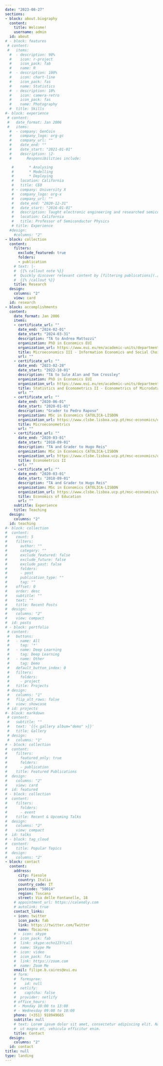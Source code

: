 ```yaml
---
date: "2023-08-27"
sections:
- block: about.biography
  content:
    title: Welcome!
    username: admin
  id: about
# - block: features
 # content:
 #   items:
  #  - description: 90%
  #    icon: r-project
  #    icon_pack: fab
  #    name: R
  #  - description: 100%
  #    icon: chart-line
  #    icon_pack: fas
  #    name: Statistics
  #  - description: 10%
  #    icon: camera-retro
  #    icon_pack: fas
  #    name: Photography
  #  title: Skills
#- block: experience
 # content:
 #   date_format: Jan 2006
 #   items:
  #  - company: GenCoin
  #    company_logo: org-gc
  #    company_url: ""
  #    date_end: ""
  #    date_start: "2021-01-01"
  #    description: |2-
  #       Responsibilities include:

   #       * Analysing
   #       * Modelling
   #       * Deploying
   #   location: California
   #   title: CEO
   # - company: University X
   #   company_logo: org-x
   #   company_url: ""
   #   date_end: "2020-12-31"
   #   date_start: "2016-01-01"
   #   description: Taught electronic engineering and researched semiconductor physics.
   #   location: California
   #   title: Professor of Semiconductor Physics
   # title: Experience
  #design:
    #columns: "2"
- block: collection
  content:
    filters:
      exclude_featured: true
      folders:
      - publication
    # text: |-
    #  {{% callout note %}}
    #  Quickly discover relevant content by [filtering publications](./publication/).
    #  {{% /callout %}}
    title: Research
  design:
    columns: "2"
    view: card
  id: research
- block: accomplishments
  content:
    date_format: Jan 2006
    items:
    - certificate_url: ""
      date_end: "2024-02-01"
      date_start: "2024-03-31"
      description: "TA to Andrea Mattozzi"
      organization: PhD in Economics EUI
      organization_url: https://www.eui.eu/en/academic-units/department-of-economics
      title: Microeconomics III - Information Economics and Social Choice
      url: ""
    - certificate_url: ""
      date_end: "2023-02-28"
      date_start: "2022-10-01"
      description: "TA to Sule Alan and Tom Crossley"
      organization: PhD in Economics EUI
      organization_url: https://www.eui.eu/en/academic-units/department-of-economics
      title: Statistics and Econometrics II - Econometrics of Microdata
      url: ""
    - certificate_url: ""
      date_end: "2020-06-01"
      date_start: "2020-01-01"
      description: "Grader to Pedro Raposo"
      organization: MSc in Economics CATOLICA-LISBON
      organization_url: https://www.clsbe.lisboa.ucp.pt/msc-economics/overview
      title: Microeconometrics
      url: ""
    - certificate_url: ""
      date_end: "2020-03-01"
      date_start: "2018-09-01"
      description: "TA and Grader to Hugo Reis"
      organization: MSc in Economics CATOLICA-LISBON
      organization_url: https://www.clsbe.lisboa.ucp.pt/msc-economics/overview
      title: Econometrics II
      url: ""
    - certificate_url: ""
      date_end: "2020-03-01"
      date_start: "2018-09-01"
      description: "TA and Grader to Hugo Reis"
      organization: MSc in Economics CATOLICA-LISBON
      organization_url: https://www.clsbe.lisboa.ucp.pt/msc-economics/overview
      title: Economics of Education
      url: ""
    subtitle: Experience
    title: Teaching
  design:
    columns: "2"
  id: teaching
#- block: collection
#  content:
#    count: 5
#    filters:
#      author: ""
#      category: ""
#      exclude_featured: false
#      exclude_future: false
#      exclude_past: false
#      folders:
#      - post
#      publication_type: ""
#      tag: ""
#    offset: 0
#    order: desc
#    subtitle: ""
#    text: ""
#    title: Recent Posts
#  design:
#    columns: "2"
#    view: compact
#  id: posts
# - block: portfolio
 # content:
 #   buttons:
 #   - name: All
 #     tag: '*'
 #   - name: Deep Learning
 #     tag: Deep Learning
 #   - name: Other
 #     tag: Demo
 #   default_button_index: 0
 #   filters:
 #     folders:
 #     - project
 #   title: Projects
 # design:
 #   columns: "1"
 #   flip_alt_rows: false
 #   view: showcase
 # id: projects
#- block: markdown
 # content:
 #   subtitle: ""
 #   text: '{{< gallery album="demo" >}}'
 #   title: Gallery
 # design:
 #   columns: "1"
# - block: collection
#  content:
#    filters:
#      featured_only: true
#      folders:
#      - publication
#    title: Featured Publications
#  design:
#    columns: "2"
#    view: card
#  id: featured
# - block: collection
#  content:
#    filters:
#      folders:
#      - event
#    title: Recent & Upcoming Talks
#  design:
#    columns: "2"
#    view: compact
#  id: talks
# - block: tag_cloud
#  content:
#    title: Popular Topics
#  design:
#    columns: "2"
- block: contact
  content:
    address:
      city: Fiesole
      country: Italia
      country_code: IT
      postcode: "50014"
      region: Toscana
      street: Via delle Fontanelle, 18
    # appointment_url: https://calendly.com
    # autolink: true
    contact_links:
    - icon: twitter
      icon_pack: fab
      link: https://twitter.com/Twitter
      name: fbcaires
    # - icon: skype
    #  icon_pack: fab
    #  link: skype:echo123?call
    #  name: Skype Me
    #- icon: video
    #  icon_pack: fas
    #  link: https://zoom.com
    #  name: Zoom Me
    email: filipe.b.caires@eui.eu
    # form:
    #  formspree:
    #    id: null
    #  netlify:
    #    captcha: false
    #  provider: netlify
    # office_hours:
    # - Monday 10:00 to 13:00
    # - Wednesday 09:00 to 10:00
    phone: (+351) 918949665 
    subtitle: null
    # text: Lorem ipsum dolor sit amet, consectetur adipiscing elit. Nam mi diam, venenatis
    #  ut magna et, vehicula efficitur enim.
    title: Contact
  design:
    columns: "2"
  id: contact
title: null
type: landing
---
```

